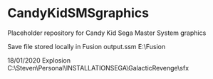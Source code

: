 # CandyKidSMSgraphics
Placeholder repository for Candy Kid Sega Master System graphics


Save file stored locally in Fusion
output.ssm
E:\Fusion


18/01/2020
Explosion
C:\Steven\Personal\INSTALLATIONSEGA\GalacticRevenge\sfx
